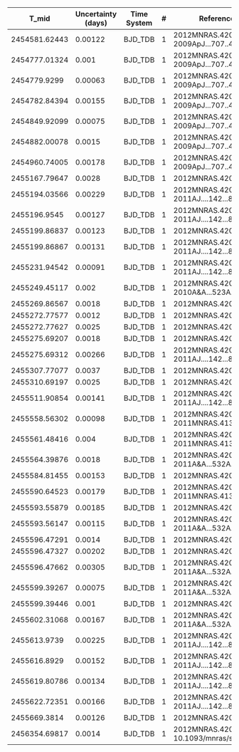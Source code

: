 |T_mid        |Uncertainty (days)|Time System|#  |Reference           |
|-------------|------------------|-----------|---|--------------------|
|2454581.62443|0.00122           |BJD_TDB    |1  |2012MNRAS.420.2580S; 2009ApJ...707..446B|
|2454777.01324|0.001             |BJD_TDB    |1  |2012MNRAS.420.2580S; 2009ApJ...707..446B|
|2454779.9299 |0.00063           |BJD_TDB    |1  |2012MNRAS.420.2580S; 2009ApJ...707..446B|
|2454782.84394|0.00155           |BJD_TDB    |1  |2012MNRAS.420.2580S; 2009ApJ...707..446B|
|2454849.92099|0.00075           |BJD_TDB    |1  |2012MNRAS.420.2580S; 2009ApJ...707..446B|
|2454882.00078|0.0015            |BJD_TDB    |1  |2012MNRAS.420.2580S; 2009ApJ...707..446B|
|2454960.74005|0.00178           |BJD_TDB    |1  |2012MNRAS.420.2580S; 2009ApJ...707..446B|
|2455167.79647|0.0028            |BJD_TDB    |1  |2012MNRAS.420.2580S |
|2455194.03566|0.00229           |BJD_TDB    |1  |2012MNRAS.420.2580S; 2011AJ....142...84F|
|2455196.9545 |0.00127           |BJD_TDB    |1  |2012MNRAS.420.2580S; 2011AJ....142...84F|
|2455199.86837|0.00123           |BJD_TDB    |1  |2012MNRAS.420.2580S |
|2455199.86867|0.00131           |BJD_TDB    |1  |2012MNRAS.420.2580S; 2011AJ....142...84F|
|2455231.94542|0.00091           |BJD_TDB    |1  |2012MNRAS.420.2580S; 2011AJ....142...84F|
|2455249.45117|0.002             |BJD_TDB    |1  |2012MNRAS.420.2580S; 2010A&A...523A..84S|
|2455269.86567|0.0018            |BJD_TDB    |1  |2012MNRAS.420.2580S |
|2455272.77577|0.0012            |BJD_TDB    |1  |2012MNRAS.420.2580S |
|2455272.77627|0.0025            |BJD_TDB    |1  |2012MNRAS.420.2580S |
|2455275.69207|0.0018            |BJD_TDB    |1  |2012MNRAS.420.2580S |
|2455275.69312|0.00266           |BJD_TDB    |1  |2012MNRAS.420.2580S; 2011AJ....142...84F|
|2455307.77077|0.0037            |BJD_TDB    |1  |2012MNRAS.420.2580S |
|2455310.69197|0.0025            |BJD_TDB    |1  |2012MNRAS.420.2580S |
|2455511.90854|0.00141           |BJD_TDB    |1  |2012MNRAS.420.2580S; 2011AJ....142...84F|
|2455558.56302|0.00098           |BJD_TDB    |1  |2012MNRAS.420.2580S; 2011MNRAS.413L..43P|
|2455561.48416|0.004             |BJD_TDB    |1  |2012MNRAS.420.2580S; 2011MNRAS.413L..43P|
|2455564.39876|0.0018            |BJD_TDB    |1  |2012MNRAS.420.2580S; 2011A&A...532A..24N|
|2455584.81455|0.00153           |BJD_TDB    |1  |2012MNRAS.420.2580S |
|2455590.64523|0.00179           |BJD_TDB    |1  |2012MNRAS.420.2580S; 2011MNRAS.413L..43P|
|2455593.55879|0.00185           |BJD_TDB    |1  |2012MNRAS.420.2580S |
|2455593.56147|0.00115           |BJD_TDB    |1  |2012MNRAS.420.2580S; 2011A&A...532A..24N|
|2455596.47291|0.0014            |BJD_TDB    |1  |2012MNRAS.420.2580S |
|2455596.47327|0.00202           |BJD_TDB    |1  |2012MNRAS.420.2580S |
|2455596.47662|0.00305           |BJD_TDB    |1  |2012MNRAS.420.2580S; 2011A&A...532A..24N|
|2455599.39267|0.00075           |BJD_TDB    |1  |2012MNRAS.420.2580S; 2011A&A...532A..24N|
|2455599.39446|0.001             |BJD_TDB    |1  |2012MNRAS.420.2580S |
|2455602.31068|0.00167           |BJD_TDB    |1  |2012MNRAS.420.2580S; 2011A&A...532A..24N|
|2455613.9739 |0.00225           |BJD_TDB    |1  |2012MNRAS.420.2580S; 2011AJ....142...84F|
|2455616.8929 |0.00152           |BJD_TDB    |1  |2012MNRAS.420.2580S; 2011AJ....142...84F|
|2455619.80786|0.00134           |BJD_TDB    |1  |2012MNRAS.420.2580S; 2011AJ....142...84F|
|2455622.72351|0.00166           |BJD_TDB    |1  |2012MNRAS.420.2580S; 2011AJ....142...84F|
|2455669.3814 |0.00126           |BJD_TDB    |1  |2012MNRAS.420.2580S |
|2456354.69817|0.0014            |BJD_TDB    |1  |2012MNRAS.420.2580S; 10.1093/mnras/stw574|
